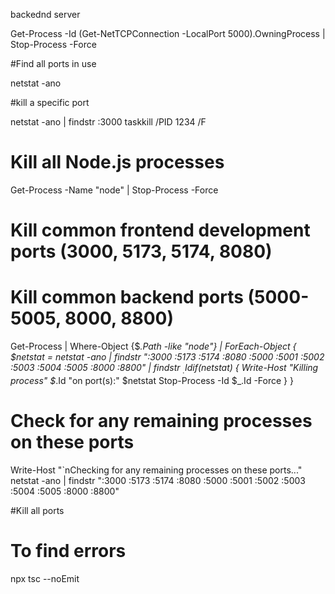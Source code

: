 backednd server

Get-Process -Id (Get-NetTCPConnection -LocalPort 5000).OwningProcess | Stop-Process -Force



#Find all ports in use

netstat -ano

#kill a specific port

netstat -ano | findstr :3000
taskkill /PID 1234 /F

# Kill all Node.js processes
Get-Process -Name "node" | Stop-Process -Force

# Kill common frontend development ports (3000, 5173, 5174, 8080)
# Kill common backend ports (5000-5005, 8000, 8800)
Get-Process | Where-Object {$_.Path -like "*node*"} | ForEach-Object { 
    $netstat = netstat -ano | findstr ":3000 :5173 :5174 :8080 :5000 :5001 :5002 :5003 :5004 :5005 :8000 :8800" | findstr $_.Id
    if ($netstat) {
        Write-Host "Killing process" $_.Id "on port(s):" $netstat
        Stop-Process -Id $_.Id -Force
    }
}

# Check for any remaining processes on these ports
Write-Host "`nChecking for any remaining processes on these ports..."
netstat -ano | findstr ":3000 :5173 :5174 :8080 :5000 :5001 :5002 :5003 :5004 :5005 :8000 :8800"


#Kill all ports


# To find errors

npx tsc --noEmit



